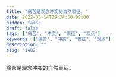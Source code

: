 ```yaml
---
title: "痛苦是观念冲突的自然表征。"
date: 2022-08-14T09:34:50+08:00
hidden: false
draft: false
tags: ["痛苦", "冲突", "表征", "观点"]
keywords: ["痛苦", "冲突", "表征", "观点"]
description: ""
slug: "1402"
---
```


痛苦是观念冲突的自然表征。
